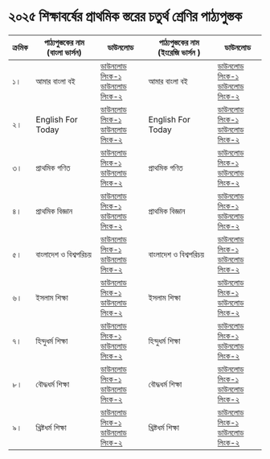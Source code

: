 # ২০২৫ শিক্ষাবর্ষের প্রাথমিক স্তরের চতুর্থ শ্রেণির পাঠ্যপুস্তক

| ক্রমিক | পাঠ্যপুস্তকের নাম (বাংলা ভার্সন) | ডাউনলোড | পাঠ্যপুস্তকের নাম (ইংরেজি ভার্সন ) | ডাউনলোড |
| --- | --- | --- | --- | --- |
| ১। | আমার বাংলা বই | [ডাউনলোড লিংক-১](https://drive.google.com/file/d/1n3TZcBdT8LQppREBDU3h6oOhTmlGlrY_/view?usp=drive_link)<br>[ডাউনলোড লিংক-২](https://drive.egovcloud.gov.bd/index.php/s/IozWOFvdANJSEdF) | আমার বাংলা বই | [ডাউনলোড লিংক-১](https://drive.google.com/file/d/1n3TZcBdT8LQppREBDU3h6oOhTmlGlrY_/view?usp=drive_link)<br>[ডাউনলোড লিংক-২](https://drive.egovcloud.gov.bd/index.php/s/IozWOFvdANJSEdF) |
| ২। | English For Today | [ডাউনলোড লিংক-১](https://drive.google.com/file/d/1O6Uot8tmM1sktx875bablzbXoB83A1JK/view?usp=drive_link)<br>[ডাউনলোড লিংক-২](https://drive.egovcloud.gov.bd/index.php/s/1j2rEI7OxLzEoOY) | English For Today | [ডাউনলোড লিংক-১](https://drive.google.com/file/d/1O6Uot8tmM1sktx875bablzbXoB83A1JK/view?usp=drive_link)<br>[ডাউনলোড লিংক-২](https://drive.egovcloud.gov.bd/index.php/s/1j2rEI7OxLzEoOY) |
| ৩। | প্রাথমিক গণিত | [ডাউনলোড লিংক-১](https://drive.google.com/file/d/1BIpqtGydNFcZ_fmFRhRuNHxd2AjcwGT6/view?usp=drive_link)<br>[ডাউনলোড লিংক-২](https://drive.egovcloud.gov.bd/index.php/s/uKDJCgPEcHIw1hc) | প্রাথমিক গণিত | [ডাউনলোড লিংক-১](https://drive.google.com/file/d/1VBgIB_t61oNMwHbe7J6WtUluw9ZQATKX/view?usp=drive_link)<br>[ডাউনলোড লিংক-২](https://drive.egovcloud.gov.bd/index.php/s/POB0X8B8IbgHRX2) |
| ৪। | প্রাথমিক বিজ্ঞান | [ডাউনলোড লিংক-১](https://drive.google.com/file/d/1I4tHlMPLoeCKHL_HbHgTC_UL9nOi33M7/view?usp=drive_link)<br>[ডাউনলোড লিংক-২](https://drive.egovcloud.gov.bd/index.php/s/DjWUmB5lfIjZmG3) | প্রাথমিক বিজ্ঞান | [ডাউনলোড লিংক-১](https://drive.google.com/file/d/1Nkd27g36BtxJnFWfnhS4Oj3N7GE8EZnm/view?usp=drive_link)<br>[ডাউনলোড লিংক-২](https://drive.egovcloud.gov.bd/index.php/s/ZglLlIYVpJ0vi1w) |
| ৫। | বাংলাদেশ ও বিশ্বপরিচয় | [ডাউনলোড লিংক-১](https://drive.google.com/file/d/1u-YcHCshH8Zn9X04S6ZTzqJ8ebmLG-dJ/view?usp=drive_link)<br>[ডাউনলোড লিংক-২](https://drive.egovcloud.gov.bd/index.php/s/2kMNI09cv9k6Kbv) | বাংলাদেশ ও বিশ্বপরিচয় | [ডাউনলোড লিংক-১](https://drive.google.com/file/d/1NodBxpgoeksx8e5cZyFI_h3yWtVxFrJD/view?usp=drive_link)<br>[ডাউনলোড লিংক-২](https://drive.egovcloud.gov.bd/index.php/s/YSIT7hFS9G0JS4m) |
| ৬। | ইসলাম শিক্ষা | [ডাউনলোড লিংক-১](https://drive.google.com/file/d/1shmJzRTTZzGAdeKXgqFcBov1Oj5oBIOV/view?usp=drive_link)<br>[ডাউনলোড লিংক-২](https://drive.egovcloud.gov.bd/index.php/s/0W1ZuLniASJ86co) | ইসলাম শিক্ষা | [ডাউনলোড লিংক-১](https://drive.google.com/file/d/1HtK-6UQBnV8qB0bgccP2ZEVWWXz8-6Qa/view?usp=drive_link)<br>[ডাউনলোড লিংক-২](https://drive.egovcloud.gov.bd/index.php/s/wVEs5aY3Z8yTzur) |
| ৭। | হিন্দুধর্ম শিক্ষা | [ডাউনলোড লিংক-১](https://drive.google.com/file/d/1So1EDbx6NbWkEZ3UUMEuK6sEUaL-II4v/view?usp=drive_link)<br>[ডাউনলোড লিংক-২](https://drive.egovcloud.gov.bd/index.php/s/BDUDLo4mC2HWiI9) | হিন্দুধর্ম শিক্ষা | [ডাউনলোড লিংক-১](https://drive.google.com/file/d/1a_992uFH1buJDzUOeZzqHgDQc21sFoQc/view?usp=drive_link)<br>[ডাউনলোড লিংক-২](https://drive.egovcloud.gov.bd/index.php/s/C9nRJ3wsYvtaaOq) |
| ৮। | বৌদ্ধধর্ম শিক্ষা | [ডাউনলোড লিংক-১](https://drive.google.com/file/d/1MvBd2bfO709qHvshW12ovvuwcrblXHzI/view?usp=drive_link)<br>[ডাউনলোড লিংক-২](https://drive.egovcloud.gov.bd/index.php/s/VltzTcH6Y9KryaW) | বৌদ্ধধর্ম শিক্ষা | [ডাউনলোড লিংক-১](https://drive.google.com/file/d/1ZbmzK6Jvvj3h2Tv5CEGPITbrDMKNRIgs/view?usp=drive_link)<br>[ডাউনলোড লিংক-২](https://drive.egovcloud.gov.bd/index.php/s/YvR0VCei2hOusFQ) |
| ৯। | খ্রিষ্টধর্ম শিক্ষা | [ডাউনলোড লিংক-১](https://drive.google.com/file/d/1fxX5PcCGAiy2CNUhH-B5sPqromAFVSB_/view?usp=drive_link)<br>[ডাউনলোড লিংক-২](https://drive.egovcloud.gov.bd/index.php/s/54c7AlsHinLDoH9) | খ্রিষ্টধর্ম শিক্ষা | [ডাউনলোড লিংক-১](https://drive.google.com/file/d/14KuLhm3zC_PO4meGDVfTiYVbcrv1BvdQ/view?usp=drive_link)<br>[ডাউনলোড লিংক-২](https://drive.egovcloud.gov.bd/index.php/s/66qZw6DsabH4clg) |